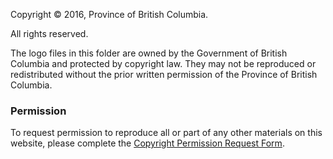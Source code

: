 Copyright © 2016, Province of British Columbia.

All rights reserved.

The logo files in this folder are owned by the Government of British Columbia and protected by copyright law. They may not be reproduced or redistributed without the prior written permission of the Province of British Columbia.

<h3>Permission</h3>

To request permission to reproduce all or part of any other materials on this website, please complete the <a href="https://forms.gov.bc.ca/copyright-permission-request-form/">Copyright Permission Request Form</a>.
